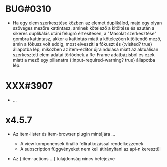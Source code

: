
# BUG#0310
- Ha egy elem szerkesztése közben az elemet duplikálod, majd egy olyan szöveges mezőre kattintasz,
  aminek kötelező a kitöltése és ezután a sikeres duplikálás utáni felugró értesítésen,
  a "Másolat szerkesztése" gombra kattintasz, akkor a kattintás miatt a kötelezően kitöltendő mező,
  amin a fókusz volt eddig, most elveszíti a fókuszt és {:visited? true} állapotba lép, miközben
  az item-editor újraindulása miatt az aktuálisan szerkesztett elem adatai törlődnek a Re-Frame
  adatbázisból és ezek miatt a mező egy pillanatra {:input-required-warning? true} állapotba lép.



# XXX#3907
- ...


# x4.5.7
- Az item-lister és item-browser plugin mintájára ...
  - A view komponensek önálló feliratkozással rendelkezzenek
  - A subscription függvényeket nem kell átirányítani az api-n keresztül

- Az {:item-actions ...} tulajdonság nincs befejezve
